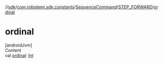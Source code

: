 //[sdk](../../../../index.md)/[com.robotemi.sdk.constants](../../index.md)/[SequenceCommand](../index.md)/[STEP_FORWARD](index.md)/[ordinal](ordinal.md)



# ordinal  
[androidJvm]  
Content  
val [ordinal](ordinal.md): [Int](https://kotlinlang.org/api/latest/jvm/stdlib/kotlin/-int/index.html)  



